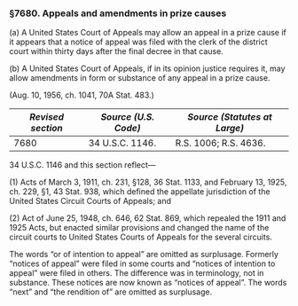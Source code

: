 ### §7680. Appeals and amendments in prize causes ###

(a) A United States Court of Appeals may allow an appeal in a prize cause if it appears that a notice of appeal was filed with the clerk of the district court within thirty days after the final decree in that cause.

(b) A United States Court of Appeals, if in its opinion justice requires it, may allow amendments in form or substance of any appeal in a prize cause.

(Aug. 10, 1956, ch. 1041, 70A Stat. 483.)

|*Revised section*|*Source (U.S. Code)*|*Source (Statutes at Large)*|
|-----------------|--------------------|----------------------------|
|      7680       |  34 U.S.C. 1146.   |   R.S. 1006; R.S. 4636.    |

34 U.S.C. 1146 and this section reflect—

(1) Acts of March 3, 1911, ch. 231, §128, 36 Stat. 1133, and February 13, 1925, ch. 229, §1, 43 Stat. 938, which defined the appellate jurisdiction of the United States Circuit Courts of Appeals; and

(2) Act of June 25, 1948, ch. 646, 62 Stat. 869, which repealed the 1911 and 1925 Acts, but enacted similar provisions and changed the name of the circuit courts to United States Courts of Appeals for the several circuits.

The words “or of intention to appeal” are omitted as surplusage. Formerly “notices of appeal” were filed in some courts and “notices of intention to appeal” were filed in others. The difference was in terminology, not in substance. These notices are now known as “notices of appeal”. The words “next” and “the rendition of” are omitted as surplusage.